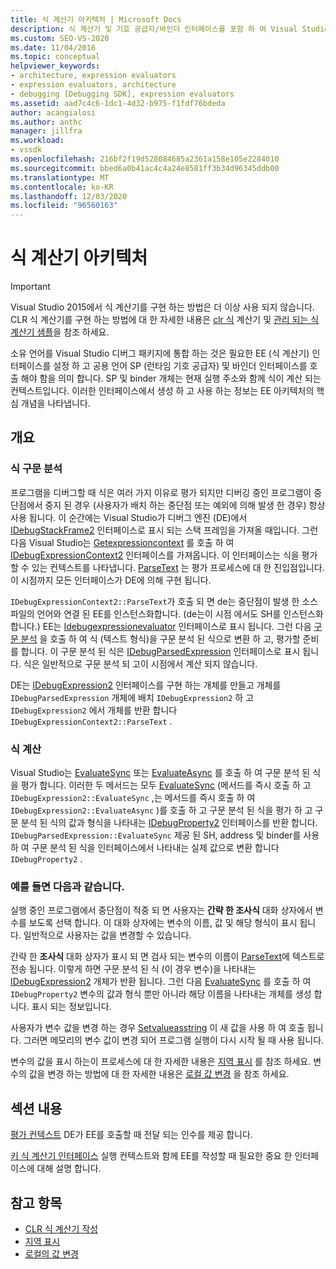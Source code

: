 ```yaml
---
title: 식 계산기 아키텍처 | Microsoft Docs
description: 식 계산기 및 기호 공급자/바인더 인터페이스를 포함 하 여 Visual Studio 디버그 패키지에 소유 언어를 통합 하는 방법에 대해 알아봅니다.
ms.custom: SEO-VS-2020
ms.date: 11/04/2016
ms.topic: conceptual
helpviewer_keywords:
- architecture, expression evaluators
- expression evaluators, architecture
- debugging [Debugging SDK], expression evaluators
ms.assetid: aad7c4c6-1dc1-4d32-b975-f1fdf76bdeda
author: acangialosi
ms.author: anthc
manager: jillfra
ms.workload:
- vssdk
ms.openlocfilehash: 216bf2f19d528084685a2361a158e105e2284010
ms.sourcegitcommit: bbed6a0b41ac4c4a24e8581ff3b34d96345ddb00
ms.translationtype: MT
ms.contentlocale: ko-KR
ms.lasthandoff: 12/03/2020
ms.locfileid: "96560163"
---
```

# <a name="expression-evaluator-architecture"></a>식 계산기 아키텍처
> [!IMPORTANT]
> Visual Studio 2015에서 식 계산기를 구현 하는 방법은 더 이상 사용 되지 않습니다. CLR 식 계산기를 구현 하는 방법에 대 한 자세한 내용은 [clr 식](https://github.com/Microsoft/ConcordExtensibilitySamples/wiki/CLR-Expression-Evaluators) 계산기 및 [관리 되는 식 계산기 샘플](https://github.com/Microsoft/ConcordExtensibilitySamples/wiki/Managed-Expression-Evaluator-Sample)을 참조 하세요.

 소유 언어를 Visual Studio 디버그 패키지에 통합 하는 것은 필요한 EE (식 계산기) 인터페이스를 설정 하 고 공용 언어 SP (런타임 기호 공급자) 및 바인더 인터페이스를 호출 해야 함을 의미 합니다. SP 및 binder 개체는 현재 실행 주소와 함께 식이 계산 되는 컨텍스트입니다. 이러한 인터페이스에서 생성 하 고 사용 하는 정보는 EE 아키텍처의 핵심 개념을 나타냅니다.

## <a name="overview"></a>개요

### <a name="parse-the-expression"></a>식 구문 분석
 프로그램을 디버그할 때 식은 여러 가지 이유로 평가 되지만 디버깅 중인 프로그램이 중단점에서 중지 된 경우 (사용자가 배치 하는 중단점 또는 예외에 의해 발생 한 경우) 항상 사용 됩니다. 이 순간에는 Visual Studio가 디버그 엔진 (DE)에서 [IDebugStackFrame2](../../extensibility/debugger/reference/idebugstackframe2.md) 인터페이스로 표시 되는 스택 프레임을 가져올 때입니다. 그런 다음 Visual Studio는 [Getexpressioncontext](../../extensibility/debugger/reference/idebugstackframe2-getexpressioncontext.md) 를 호출 하 여 [IDebugExpressionContext2](../../extensibility/debugger/reference/idebugexpressioncontext2.md) 인터페이스를 가져옵니다. 이 인터페이스는 식을 평가할 수 있는 컨텍스트를 나타냅니다. [ParseText](../../extensibility/debugger/reference/idebugexpressioncontext2-parsetext.md) 는 평가 프로세스에 대 한 진입점입니다. 이 시점까지 모든 인터페이스가 DE에 의해 구현 됩니다.

 `IDebugExpressionContext2::ParseText`가 호출 되 면 de는 중단점이 발생 한 소스 파일의 언어와 연결 된 EE를 인스턴스화합니다. (de는이 시점 에서도 SH를 인스턴스화합니다.) EE는 [Idebugexpressionevaluator](../../extensibility/debugger/reference/idebugexpressionevaluator.md) 인터페이스로 표시 됩니다. 그런 다음 [구문 분석](../../extensibility/debugger/reference/idebugexpressionevaluator-parse.md) 을 호출 하 여 식 (텍스트 형식)을 구문 분석 된 식으로 변환 하 고, 평가할 준비를 합니다. 이 구문 분석 된 식은 [IDebugParsedExpression](../../extensibility/debugger/reference/idebugparsedexpression.md) 인터페이스로 표시 됩니다. 식은 일반적으로 구문 분석 되 고이 시점에서 계산 되지 않습니다.

 DE는 [IDebugExpression2](../../extensibility/debugger/reference/idebugexpression2.md) 인터페이스를 구현 하는 개체를 만들고 개체를 `IDebugParsedExpression` 개체에 배치 `IDebugExpression2` 하 고 `IDebugExpression2` 에서 개체를 반환 합니다 `IDebugExpressionContext2::ParseText` .

### <a name="evaluate-the-expression"></a>식 계산
 Visual Studio는 [EvaluateSync](../../extensibility/debugger/reference/idebugexpression2-evaluatesync.md) 또는 [EvaluateAsync](../../extensibility/debugger/reference/idebugexpression2-evaluateasync.md) 를 호출 하 여 구문 분석 된 식을 평가 합니다. 이러한 두 메서드는 모두 [EvaluateSync](../../extensibility/debugger/reference/idebugparsedexpression-evaluatesync.md) (메서드를 즉시 호출 하 고 `IDebugExpression2::EvaluateSync` ,는 메서드를 즉시 호출 하 여 `IDebugExpression2::EvaluateAsync` )를 호출 하 고 구문 분석 된 식을 평가 하 고 구문 분석 된 식의 값과 형식을 나타내는 [IDebugProperty2](../../extensibility/debugger/reference/idebugproperty2.md) 인터페이스를 반환 합니다. `IDebugParsedExpression::EvaluateSync` 제공 된 SH, address 및 binder를 사용 하 여 구문 분석 된 식을 인터페이스에서 나타내는 실제 값으로 변환 합니다 `IDebugProperty2` .

### <a name="for-example"></a>예를 들면 다음과 같습니다.
 실행 중인 프로그램에서 중단점이 적중 되 면 사용자는 **간략 한 조사식** 대화 상자에서 변수를 보도록 선택 합니다. 이 대화 상자에는 변수의 이름, 값 및 해당 형식이 표시 됩니다. 일반적으로 사용자는 값을 변경할 수 있습니다.

 간략 한 **조사식** 대화 상자가 표시 되 면 검사 되는 변수의 이름이 [ParseText](../../extensibility/debugger/reference/idebugexpressioncontext2-parsetext.md)에 텍스트로 전송 됩니다. 이렇게 하면 구문 분석 된 식 (이 경우 변수)을 나타내는 [IDebugExpression2](../../extensibility/debugger/reference/idebugexpression2.md) 개체가 반환 됩니다. 그런 다음 [EvaluateSync](../../extensibility/debugger/reference/idebugexpression2-evaluatesync.md) 를 호출 하 여 `IDebugProperty2` 변수의 값과 형식 뿐만 아니라 해당 이름을 나타내는 개체를 생성 합니다. 표시 되는 정보입니다.

 사용자가 변수 값을 변경 하는 경우 [Setvalueasstring](../../extensibility/debugger/reference/idebugproperty2-setvalueasstring.md) 이 새 값을 사용 하 여 호출 됩니다. 그러면 메모리의 변수 값이 변경 되어 프로그램 실행이 다시 시작 될 때 사용 됩니다.

 변수의 값을 표시 하는이 프로세스에 대 한 자세한 내용은 [지역 표시](../../extensibility/debugger/displaying-locals.md) 를 참조 하세요. 변수의 값을 변경 하는 방법에 대 한 자세한 내용은 [로컬 값 변경](../../extensibility/debugger/changing-the-value-of-a-local.md) 을 참조 하세요.

## <a name="in-this-section"></a>섹션 내용
 [평가 컨텍스트](../../extensibility/debugger/evaluation-context.md) DE가 EE를 호출할 때 전달 되는 인수를 제공 합니다.

 [키 식 계산기 인터페이스](../../extensibility/debugger/key-expression-evaluator-interfaces.md) 실행 컨텍스트와 함께 EE를 작성할 때 필요한 중요 한 인터페이스에 대해 설명 합니다.

## <a name="see-also"></a>참고 항목
- [CLR 식 계산기 작성](../../extensibility/debugger/writing-a-common-language-runtime-expression-evaluator.md)
- [지역 표시](../../extensibility/debugger/displaying-locals.md)
- [로컬의 값 변경](../../extensibility/debugger/changing-the-value-of-a-local.md)
